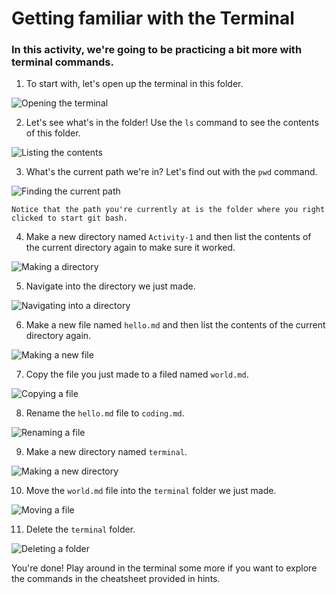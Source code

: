 # Getting familiar with the Terminal #

### In this activity, we're going to be practicing a bit more with terminal commands. ###

1. To start with, let's open up the terminal in this folder.

![Opening the terminal](images/01.PNG)

2. Let's see what's in the folder! Use the `ls` command to see the contents of this folder.

![Listing the contents](images/02.PNG)

3. What's the current path we're in? Let's find out with the `pwd` command.

![Finding the current path](images/03.PNG)

    Notice that the path you're currently at is the folder where you right clicked to start git bash.

4. Make a new directory named `Activity-1` and then list the contents of the current directory again to make sure it worked.

![Making a directory](images/04.PNG)

5. Navigate into the directory we just made.

![Navigating into a directory](images/05.PNG)

6. Make a new file named `hello.md` and then list the contents of the current directory again.

![Making a new file](images/06.PNG)

7. Copy the file you just made to a filed named `world.md`.

![Copying a file](images/07.PNG)

8. Rename the `hello.md` file to `coding.md`.

![Renaming a file](images/08.PNG)

9. Make a new directory named `terminal`.

![Making a new directory](images/09.PNG)

10. Move the `world.md` file into the `terminal` folder we just made.

![Moving a file](images/10.PNG)

11. Delete the `terminal` folder.

![Deleting a folder](images/11.PNG)

You're done! Play around in the terminal some more if you want to explore the commands in the cheatsheet provided in hints.